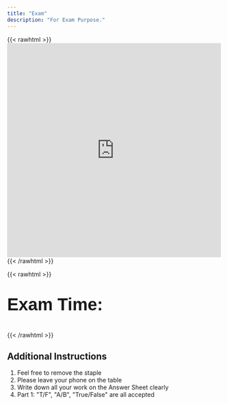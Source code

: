 ```yaml
---
title: "Exam"
description: "For Exam Purpose."
---
```


{{< rawhtml >}}
	<iframe src="https://free.timeanddate.com/clock/i9vdnfrv/n179" frameborder="0" width="500" height="500"></iframe>
{{< /rawhtml >}}


{{< rawhtml >}}
        <style>
            .my_text
            {
                font-family:    Arial, Helvetica, sans-serif;
                font-size:      40px;
                font-weight:    Bold;
            }
        </style>
<div contenteditable="true" class="my_text">

  Exam Time:

</div>
{{< /rawhtml >}}

## Additional Instructions
1. Feel free to remove the staple
2. Please leave your phone on the table
3. Write down all your work on the Answer Sheet clearly
4. Part 1: "T/F", "A/B", "True/False" are all accepted